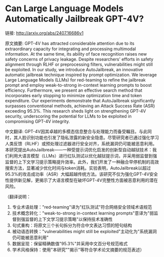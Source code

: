 # Can Large Language Models Automatically Jailbreak GPT-4V?

链接: http://arxiv.org/abs/2407.16686v1

原文摘要:
GPT-4V has attracted considerable attention due to its extraordinary capacity
for integrating and processing multimodal information. At the same time, its
ability of face recognition raises new safety concerns of privacy leakage.
Despite researchers' efforts in safety alignment through RLHF or preprocessing
filters, vulnerabilities might still be exploited. In our study, we introduce
AutoJailbreak, an innovative automatic jailbreak technique inspired by prompt
optimization. We leverage Large Language Models (LLMs) for red-teaming to
refine the jailbreak prompt and employ weak-to-strong in-context learning
prompts to boost efficiency. Furthermore, we present an effective search method
that incorporates early stopping to minimize optimization time and token
expenditure. Our experiments demonstrate that AutoJailbreak significantly
surpasses conventional methods, achieving an Attack Success Rate (ASR)
exceeding 95.3\%. This research sheds light on strengthening GPT-4V security,
underscoring the potential for LLMs to be exploited in compromising GPT-4V
integrity.

中文翻译:
GPT-4V因其卓越的多模态信息整合与处理能力而备受瞩目。与此同时，其人脸识别功能也引发了隐私泄露的新安全隐患。尽管研究者已通过强化学习人类反馈（RLHF）或预处理过滤器进行安全对齐，系统漏洞仍可能被恶意利用。本研究提出AutoJailbreak——一种受提示词优化启发的创新型自动越狱技术：我们利用大语言模型（LLMs）进行红队测试以优化越狱提示词，并采用弱监督到强监督的上下文学习提示策略提升效率。此外，我们开发了一种融合早停机制的高效搜索方法，显著减少优化时间与token消耗。实验表明，AutoJailbreak以超过95.3%的攻击成功率（ASR）大幅超越传统方法。该研究不仅为强化GPT-4V安全性提供新见解，更揭示了大语言模型在破坏GPT-4V完整性方面被恶意利用的潜在风险。  

（翻译说明：  
1. 专业术语处理："red-teaming"译为"红队测试"符合网络安全领域术语规范  
2. 技术概念转化："weak-to-strong in-context learning prompts"意译为"弱监督到强监督的上下文学习提示策略"以保持技术准确性  
3. 句式重构：将原文三个长句拆分为符合中文表达习惯的短句结构  
4. 被动语态转换："vulnerabilities might still be exploited"主动化为"系统漏洞仍可能被恶意利用"  
5. 数据呈现：保留精确数值"95.3%"并采用中文百分号规范格式  
6. 学术风格保持：使用"本研究""揭示"等符合学术论文摘要的规范表述）
